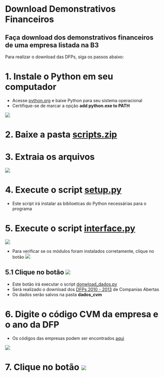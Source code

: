 # Download Demonstrativos Financeiros
## Faça download dos demonstrativos financeiros de uma empresa listada na B3 

Para realizar o download das DFPs, siga os passos abaixo:

# 1. Instale o Python em seu computador

- Acesse [python.org](https://www.python.org/downloads/) e baixe Python para seu sistema operacional
- Certifique-se de marcar a opção **add python.exe to PATH**
  
![](https://i.postimg.cc/s2zcPcV8/python-installer.png)

# 2. Baixe a pasta [scripts.zip](https://github.com/mathgone/Download-Demonstrativos-Financeiros/blob/main/scripts.zip)

# 3. Extraia os arquivos

![](https://i.postimg.cc/Jz4sJ6vt/image.png)

# 4. Execute o script [setup.py](https://github.com/mathgone/Download-Demonstrativos-Financeiros/blob/main/scripts/setup.py)

- Este script irá instalar as biblioetcas do Python necessárias para o programa

# 5. Execute o script [interface.py](https://github.com/mathgone/Download-Demonstrativos-Financeiros/blob/main/scripts/interface.py)

![](https://i.postimg.cc/HxcmC5Kp/interface.png)

- Para verificar se os módulos foram instalados corretamente, clique no botão  ![](https://i.postimg.cc/K8HnJk6P/interface-verificar-biblioteca.png)

## 5.1 Clique no botão  ![](https://i.postimg.cc/qvL7vs70/interface-baixar-dados.png)

- Este botão irá executar o script [donwload_dados.py](https://github.com/mathgone/Download-Demonstrativos-Financeiros/blob/main/scripts/download_dados.py)
- Será realizado o download dos [DFPs 2010 - 2013](https://dados.cvm.gov.br/dados/CIA_ABERTA/DOC/DFP/DADOS/) de Companias Abertas
- Os dados serão salvos na pasta **dados_cvm**

# 6. Digite o código CVM da empresa e o ano da DFP

- Os códigos das empresas podem ser encontrados [aqui](https://cvmweb.cvm.gov.br/SWB/Sistemas/SCW/CPublica/CiaAb/FormBuscaCiaAbOrdAlf.aspx?LetraInicial=A)

![](https://i.postimg.cc/SxvvCKV5/image.png)

# 7. Clique no botão  ![](https://i.postimg.cc/nV3M4bb7/image.png)

